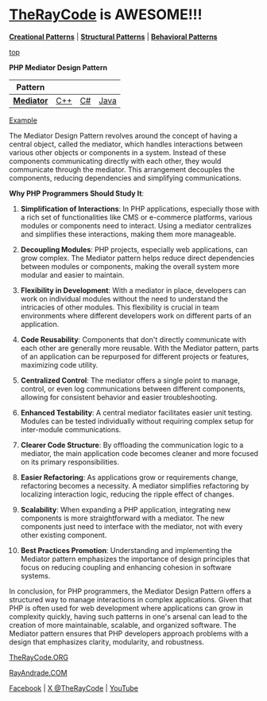 # [TheRayCode](../../../README.md) is AWESOME!!!

**[Creational Patterns](../../Creational/README.md)** | **[Structural Patterns](../../Structural/README.md)** | **[Behavioral Patterns](../README.md)**

[top](../README.md)

**PHP Mediator Design Pattern**

|Pattern|   |   |   |
|---|---|---|---|
| [**Mediator**](README.md) | [C++](../../../CPP/Behavioral/Mediator/README.md) | [C#](../../../Csharp/Behavioral/Mediator/README.md) | [Java](../../../Java/Behavioral/Mediator/README.md) |

[Example](MR1/README.md) 

The Mediator Design Pattern revolves around the concept of having a central object, called the mediator, which handles interactions between various other objects or components in a system. Instead of these components communicating directly with each other, they would communicate through the mediator. This arrangement decouples the components, reducing dependencies and simplifying communications.

**Why PHP Programmers Should Study It**:

1. **Simplification of Interactions**: In PHP applications, especially those with a rich set of functionalities like CMS or e-commerce platforms, various modules or components need to interact. Using a mediator centralizes and simplifies these interactions, making them more manageable.

2. **Decoupling Modules**: PHP projects, especially web applications, can grow complex. The Mediator pattern helps reduce direct dependencies between modules or components, making the overall system more modular and easier to maintain.

3. **Flexibility in Development**: With a mediator in place, developers can work on individual modules without the need to understand the intricacies of other modules. This flexibility is crucial in team environments where different developers work on different parts of an application.

4. **Code Reusability**: Components that don't directly communicate with each other are generally more reusable. With the Mediator pattern, parts of an application can be repurposed for different projects or features, maximizing code utility.

5. **Centralized Control**: The mediator offers a single point to manage, control, or even log communications between different components, allowing for consistent behavior and easier troubleshooting.

6. **Enhanced Testability**: A central mediator facilitates easier unit testing. Modules can be tested individually without requiring complex setup for inter-module communications.

7. **Clearer Code Structure**: By offloading the communication logic to a mediator, the main application code becomes cleaner and more focused on its primary responsibilities.

8. **Easier Refactoring**: As applications grow or requirements change, refactoring becomes a necessity. A mediator simplifies refactoring by localizing interaction logic, reducing the ripple effect of changes.

9. **Scalability**: When expanding a PHP application, integrating new components is more straightforward with a mediator. The new components just need to interface with the mediator, not with every other existing component.

10. **Best Practices Promotion**: Understanding and implementing the Mediator pattern emphasizes the importance of design principles that focus on reducing coupling and enhancing cohesion in software systems.

In conclusion, for PHP programmers, the Mediator Design Pattern offers a structured way to manage interactions in complex applications. Given that PHP is often used for web development where applications can grow in complexity quickly, having such patterns in one's arsenal can lead to the creation of more maintainable, scalable, and organized software. The Mediator pattern ensures that PHP developers approach problems with a design that emphasizes clarity, modularity, and robustness.

[TheRayCode.ORG](https://www.TheRayCode.org)

[RayAndrade.COM](https://www.RayAndrade.com)

[Facebook](https://www.facebook.com/TheRayCode/) | [X @TheRayCode](https://www.x.com/TheRayCode/) | [YouTube](https://www.youtube.com/TheRayCode/)
